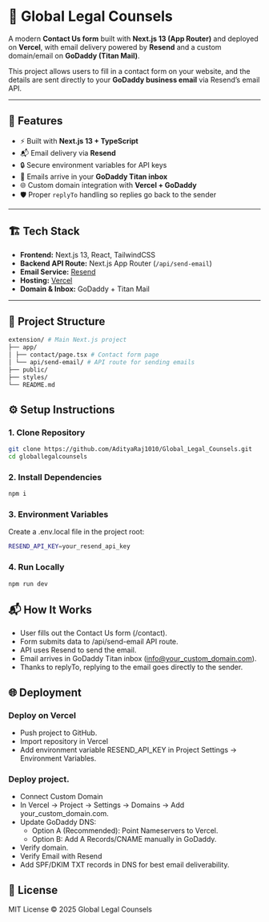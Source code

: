 # 📩 Global Legal Counsels

A modern **Contact Us form** built with **Next.js 13 (App Router)** and deployed on **Vercel**, with email delivery powered by **Resend** and a custom domain/email on **GoDaddy (Titan Mail)**.  

This project allows users to fill in a contact form on your website, and the details are sent directly to your **GoDaddy business email** via Resend’s email API.

---

## 🚀 Features
- ⚡ Built with **Next.js 13 + TypeScript**
- 📬 Email delivery via **Resend**
- 🔒 Secure environment variables for API keys
- 📨 Emails arrive in your **GoDaddy Titan inbox**
- 🌐 Custom domain integration with **Vercel + GoDaddy**
- 🛡️ Proper `replyTo` handling so replies go back to the sender

---

## 🏗️ Tech Stack
- **Frontend:** Next.js 13, React, TailwindCSS
- **Backend API Route:** Next.js App Router (`/api/send-email`)
- **Email Service:** [Resend](https://resend.com/)
- **Hosting:** [Vercel](https://vercel.com/)
- **Domain & Inbox:** GoDaddy + Titan Mail

---

## 📂 Project Structure
```bash
extension/ # Main Next.js project
├── app/
│ ├── contact/page.tsx # Contact form page
│ └── api/send-email/ # API route for sending emails
├── public/
├── styles/
└── README.md
```
## ⚙️ Setup Instructions

### 1. Clone Repository
```bash
git clone https://github.com/AdityaRaj1010/Global_Legal_Counsels.git
cd globallegalcounsels
```

### 2. Install Dependencies
```bash
npm i
```

### 3. Environment Variables
Create a .env.local file in the project root:
```bash
RESEND_API_KEY=your_resend_api_key
```
### 4. Run Locally
```bash
npm run dev
```

## 📬 How It Works

- User fills out the Contact Us form (/contact).
- Form submits data to /api/send-email API route.
- API uses Resend to send the email.
- Email arrives in GoDaddy Titan inbox (info@your_custom_domain.com).
- Thanks to replyTo, replying to the email goes directly to the sender.

## 🌐 Deployment
### Deploy on Vercel
- Push project to GitHub.
- Import repository in Vercel
- Add environment variable RESEND_API_KEY in Project Settings → Environment Variables.

### Deploy project.

- Connect Custom Domain
- In Vercel → Project → Settings → Domains → Add your_custom_domain.com.
- Update GoDaddy DNS:
    - Option A (Recommended): Point Nameservers to Vercel.
    - Option B: Add A Records/CNAME manually in GoDaddy.
- Verify domain.
- Verify Email with Resend
- Add SPF/DKIM TXT records in DNS for best email deliverability.

## 📝 License

MIT License © 2025 Global Legal Counsels
